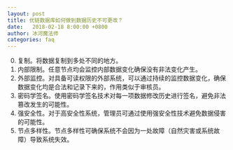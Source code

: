 ```yaml
---
layout: post
title: 优链数据库如何做到数据历史不可更改？
date:   2018-02-18 8:00:00 +0800
author: 冰河魔法师
categories: faq
---
```


0. 复制。将数据复制到多处不同的地方。
0. 内部限制。任意节点均会监控内部数据变化确保没有非法变化产生。
0. 外部监控。对具备可读权限的外部系统，可以通过持续的监控数据变化，确保数据变化均是合法和记录下来的，作用类似于审核员。
0. 密码学签名。使用密码学签名技术对每一项数据修改历史进行签名，避免非法篡改发生的可能性。
0. 强安全性。对于高安全性系统，管理员可通过使用强安全性技术避免数据侵害的可能性。
0. 节点多样性。节点多样性可确保系统不会因为一处故障（自然灾害或系统故障）导致系统失效。
